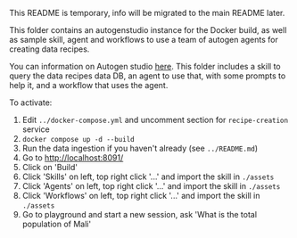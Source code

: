 This README is temporary, info will be migrated to the main README later.

This folder contains an autogenstudio instance for the Docker build, as well as sample skill, agent and workflows to use a team of autogen agents for creating data recipes.

You can information on Autogen studio [here](https://github.com/microsoft/autogen/tree/main/samples/apps/autogen-studio). This folder includes a skill to query the data recipes data DB, an agent to use that, with some prompts to help it, and a workflow that uses the agent.

To activate:

1. Edit `../docker-compose.yml` and uncomment section for `recipe-creation` service
2. `docker compose up -d --build`
3. Run the data ingestion if you haven't already (see `../README.md`)
3. Go to [http://localhost:8091/](http://localhost:8091/)
4. Click on 'Build'
5. Click 'Skills' on left, top right click '...' and import the skill in `./assets`
6. Click 'Agents' on left, top right click '...' and import the skill in `./assets`
7. Click 'Workflows' on left, top right click '...' and import the skill in `./assets`
8. Go to playground and start a new session, ask 'What is the total population of Mali'